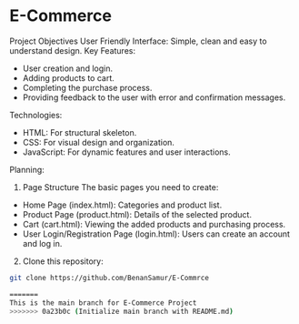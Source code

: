 
# E-Commerce
Project Objectives
User Friendly Interface: Simple, clean and easy to understand design.
Key Features:
- User creation and login.
- Adding products to cart.
- Completing the purchase process.
- Providing feedback to the user with error and confirmation messages.

Technologies:
- HTML: For structural skeleton.
- CSS: For visual design and organization.
- JavaScript: For dynamic features and user interactions.

Planning:
1. Page Structure
The basic pages you need to create:
- Home Page (index.html): Categories and product list.
- Product Page (product.html): Details of the selected product.
- Cart (cart.html): Viewing the added products and purchasing process.
- User Login/Registration Page (login.html): Users can create an account 
and log in.

2. Clone this repository:
```bash
git clone https://github.com/BenanSamur/E-Commrce

=======
This is the main branch for E-Commerce Project
>>>>>>> 0a23b0c (Initialize main branch with README.md)
